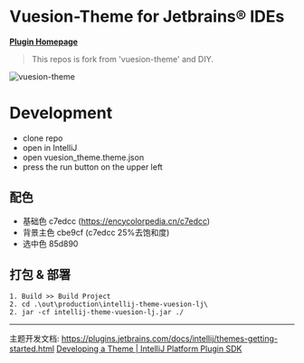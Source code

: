 # Vuesion-Theme for Jetbrains® IDEs

**[Plugin Homepage](https://plugins.jetbrains.com/plugin/12226-vuesion-theme)**

> This repos is fork from 'vuesion-theme' and DIY.

![vuesion-theme](https://user-images.githubusercontent.com/1667598/55831298-0fda9400-5b13-11e9-8780-9ada6dd764cf.png)


# Development
- clone repo
- open in IntelliJ
- open vuesion_theme.theme.json
- press the run button on the upper left


## 配色

- 基础色  c7edcc (https://encycolorpedia.cn/c7edcc)
- 背景主色  cbe9cf (c7edcc 25%去饱和度)
- 选中色  85d890

## 打包 & 部署

```
1. Build >> Build Project
2. cd .\out\production\intellij-theme-vuesion-lj\ 
2. jar -cf intellij-theme-vuesion-lj.jar ./
```

---

主题开发文档: 
https://plugins.jetbrains.com/docs/intellij/themes-getting-started.html
[Developing a Theme | IntelliJ Platform Plugin SDK](https://plugins.jetbrains.com/docs/intellij/developing-themes.html)